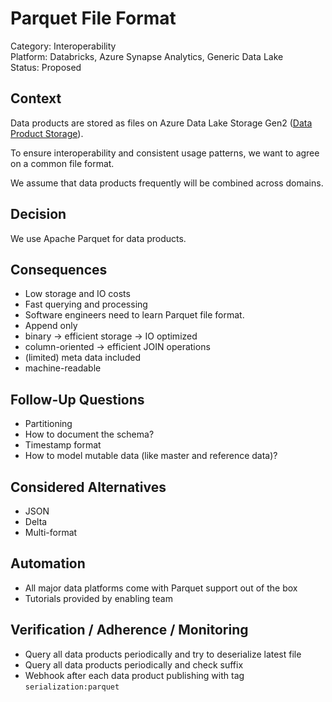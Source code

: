 # Parquet File Format

Category: Interoperability  
Platform: Databricks, Azure Synapse Analytics, Generic Data Lake  
Status: Proposed

## Context

Data products are stored as files on Azure Data Lake Storage Gen2 ([Data Product Storage](../../architecture-decisions/data-platform/azure-adls-as-storage-for-data-products.md)).

To ensure interoperability and consistent usage patterns, we want to agree on a common file format.

We assume that data products frequently will be combined across domains.

## Decision

We use Apache Parquet for data products.

## Consequences

- Low storage and IO costs
- Fast querying and processing
- Software engineers need to learn Parquet file format.
- Append only
- binary ->  efficient storage -> IO optimized
- column-oriented -> efficient JOIN operations
- (limited) meta data included
- machine-readable

## Follow-Up Questions

- Partitioning
- How to document the schema?
- Timestamp format
- How to model mutable data (like master and reference data)?

## Considered Alternatives

- JSON
- Delta
- Multi-format

## Automation

- All major data platforms come with Parquet support out of the box
- Tutorials provided by enabling team

## Verification / Adherence / Monitoring

- Query all data products periodically and try to deserialize latest file
- Query all data products periodically and check suffix
- Webhook after each data product publishing with tag `serialization:parquet`